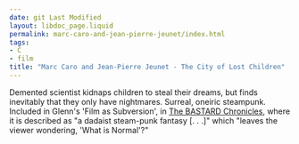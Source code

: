 ```yaml
---
date: git Last Modified
layout: libdoc_page.liquid
permalink: marc-caro-and-jean-pierre-jeunet/index.html
tags:
- C
- film
title: "Marc Caro and Jean-Pierre Jeunet - The City of Lost Children"
---
```


Demented scientist kidnaps children to steal their dreams,  but finds inevitably that they only have nightmares. Surreal, oneiric steampunk.
 
Included in Glenn's 'Film as Subversion', in <a href="biblio.htm#Bastard">The BASTARD Chronicles</a>, where it is described  as "a dadaist steam-punk fantasy [. . .]" which "leaves the viewer wondering,  'What is Normal'?"